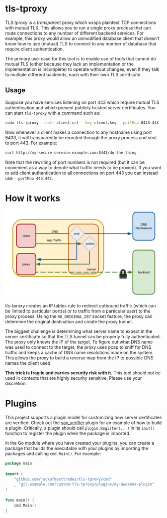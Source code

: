 # tls-tproxy

TLS tproxy is a _transparent_ proxy which wraps plaintext TCP connections with mutual TLS. This allows you to run a single proxy process that can route connections to any number of different backend services. For example, this proxy would allow an unmodified database client that doesn't know how to use (mutual) TLS to connect to any number of database that require client authentication.

The primary use-case for this tool is to enable use of tools that cannot do mutual TLS (either because they lack an implementation or the implementation is incomplete) to operate without changes, even if they talk to multiple different backends, each with their own TLS certificate.

## Usage

Suppose you have services listening on port 443 which require mutual TLS authentication and which present publicly trusted server certificates. You can start `tls-tproxy` with a command such as:

```bash
sudo tls-tproxy --cert client.crt --key client.key --portMap 8443:443
```

Now whenever a client makes a connection to any hostname using port 8433, it will transparently be rerouted through the proxy process and sent to port 443. For example:

```bash
curl http://my-secure-service.example.com:8443/do-the-thing
```

Note that the rewriting of port numbers is not required (but it can be convenient as a way to denote what traffic needs to be proxied). If you want to add client authentication to all connections on port 443 you can instead use `--portMap 443:443`.

# How it works

![Diagram](tls-tproxy.svg)

tls-tproxy creates an IP tables rule to redirect outbound traffic (which can be limited to particular port(s) or to traffic from a particular user) to the proxy process. Using the `SO_ORIGINAL_DST` socket feature, the proxy can determine the original destination and create the proxy tunnel.

The biggest challenge is determining what server name to expect in the server certificate so that the TLS tunnel can be properly fully authenticated. The proxy only knows the IP of the target. To figure out what DNS name was used to connect to the target, the proxy uses pcap to sniff for DNS traffic and keeps a cache of DNS name resolutions made on the system. This allows the proxy to build a reverse map from the IP to possible DNS names the client used.

**This trick is fragile and carries security risk with it.** This tool should not be used in contexts that are highly security sensitive. Please use your discretion.

# Plugins

This project supports a plugin model for customizing how server certificates are verified. Check out the [san_verifier](plugins/san-verifier/san_verifier_plugin.go) plugin for an example of how to build a plugin. Critically, a plugin should call `plugin.Register(...)` in its `init()` function to register the plugin when the package is imported.

In the Go module where you have created your plugins, you can create a package that builds the executable with your plugins by importing the packages and calling `cmd.Main()`. For example:

```go
package main

import (
	"github.com/jackofmosttrades/tls-tproxy/cmd"
	_ "git.example.com/custom-tls-tproxy/plugins/my-awesome-plugin"
)

func main() {
	cmd.Main()
}
```
